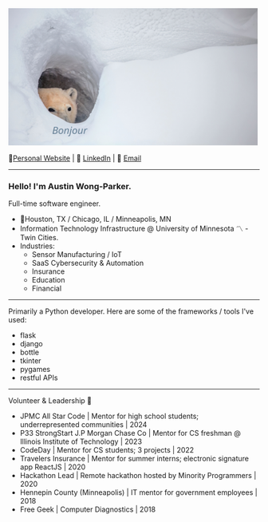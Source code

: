 <img src="/bonjour_bear_resized.jpg" width="500px" height="275px">

 🎷[Personal Website](http://www.AustinWongParker.com) | 📱 [LinkedIn](https://www.linkedin.com/in/a-w-p/) | 📧 [Email](mailto:wongparker97@gmail.com)

---

### Hello! I'm Austin Wong-Parker.
Full-time software engineer.<br/>

- 📍Houston, TX / Chicago, IL / Minneapolis, MN <br/>
- Information Technology Infrastructure @ University of Minnesota 〽️ - Twin Cities. <br/>
- Industries: <br/>
  - Sensor Manufacturing / IoT <br/>
  - SaaS Cybersecurity & Automation <br/>
  - Insurance <br/>
  - Education <br/>
  - Financial 


---

Primarily a Python developer. Here are some of the frameworks / tools I've used:
- flask
- django 
- bottle
- tkinter
- pygames
- restful APIs


---

Volunteer & Leadership 💼
- JPMC All Star Code | Mentor for high school students; underrepresented communities | 2024
- P33 StrongStart J.P Morgan Chase Co | Mentor for CS freshman @ Illinois Institute of Technology | 2023
- CodeDay | Mentor for CS students; 3 projects | 2022
- Travelers Insurance | Mentor for summer interns; electronic signature app ReactJS | 2020
- Hackathon Lead | Remote hackathon hosted by Minority Programmers | 2020
- Hennepin County (Minneapolis) | IT mentor for government employees | 2018
- Free Geek | Computer Diagnostics | 2018
